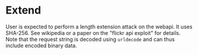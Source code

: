 # Extend
User is expected to perform a length extension attack on the webapi.
It uses SHA-256.
See wikipedia or a paper on the "flickr api exploit" for details.
Note that the request string is decoded using `urldecode` and can thus include encoded binary data.
